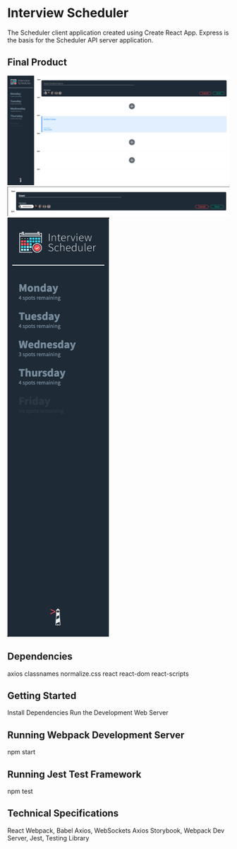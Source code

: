# Interview Scheduler

The Scheduler client application created using Create React App. Express is the basis for the Scheduler API server application.

## Final Product

!["Full Overview of Scheduler App"](https://github.com/grant-murphy/scheduler/blob/master/docs/full-overview.png)
!["Booking time slot with interviewer"](https://github.com/grant-murphy/scheduler/blob/master/docs/booking-time-with-interviewer.png)
!["Side panel displaying remaining times"](https://github.com/grant-murphy/scheduler/blob/master/docs/side-panel-displaying-remaining-times.png)

## Dependencies
  axios
  classnames
  normalize.css
  react
  react-dom
  react-scripts

## Getting Started

Install Dependencies
Run the Development Web Server

## Running Webpack Development Server

npm start

## Running Jest Test Framework

npm test

## Technical Specifications

React
Webpack, Babel
Axios, WebSockets
Axios
Storybook, Webpack Dev Server, Jest, Testing Library
